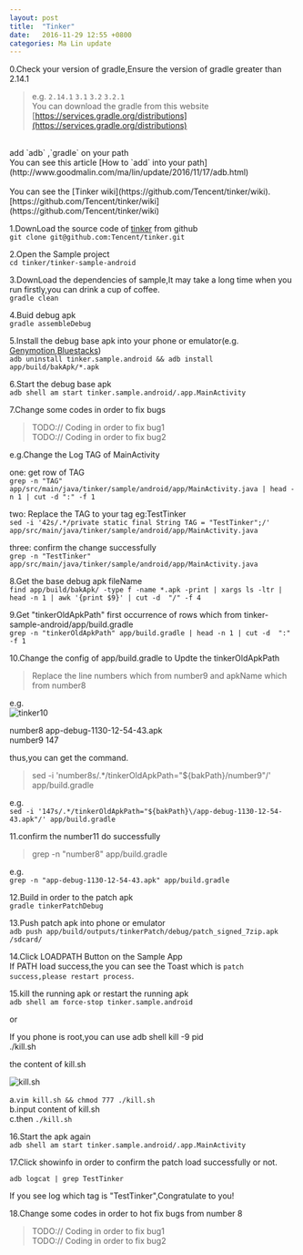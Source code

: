 ```yaml
---
layout: post
title:  "Tinker"
date:   2016-11-29 12:55 +0800
categories: Ma Lin update
---
```

0.Check your version of gradle,Ensure the version of gradle greater than 2.14.1<br/>

>e.g. `2.14.1` `3.1` `3.2` `3.2.1`<br/>
You can download the gradle from this website<br/>
[https://services.gradle.org/distributions](https://services.gradle.org/distributions)<br/>
<br/>
add `adb` ,`gradle` on your path<br/>
You can see this article [How to `add` into your path](http://www.goodmalin.com/ma/lin/update/2016/11/17/adb.html)
<br/>
<br/>
You can see the [Tinker wiki](https://github.com/Tencent/tinker/wiki).<br/>
[https://github.com/Tencent/tinker/wiki](https://github.com/Tencent/tinker/wiki)<br/>


1.DownLoad the source code of [tinker](https://github.com/Tencent/tinker) from github <br/>
`git clone git@github.com:Tencent/tinker.git`

2.Open the Sample project<br/>
`cd tinker/tinker-sample-android`

3.DownLoad the dependencies of sample,It may take a long time when you run firstly,you can drink a cup of coffee.<br/>
`gradle clean`

4.Buid debug apk<br/>
`gradle assembleDebug`

5.Install the debug base apk into your phone or emulator(e.g. [Genymotion](https://www.genymotion.com/),[Bluestacks](http://www.bluestacks.cn/bdsem_anmnq.html))<br/>
`adb uninstall tinker.sample.android && adb install app/build/bakApk/*.apk`

6.Start the debug base apk<br/>
`adb shell am start tinker.sample.android/.app.MainActivity`

7.Change some codes in order to fix bugs<br/>

>TODO:// Coding in order to fix bug1<br/>
>TODO:// Coding in order to fix bug2<br/>

e.g.Change the Log TAG of MainActivity<br/>

one: get row of TAG<br/>
`grep -n "TAG" app/src/main/java/tinker/sample/android/app/MainActivity.java | head -n 1 | cut -d ":" -f 1`

two: Replace the TAG to your tag eg:TestTinker<br/>
`sed -i '42s/.*/private static final String TAG = "TestTinker";/' app/src/main/java/tinker/sample/android/app/MainActivity.java`

three: confirm the change successfully<br/>
`grep -n "TestTinker" app/src/main/java/tinker/sample/android/app/MainActivity.java`


8.Get the base debug apk fileName<br/>
`find app/build/bakApk/ -type f -name *.apk -print | xargs ls -ltr | head -n 1 | awk '{print $9}' | cut -d  "/" -f 4`

9.Get "tinkerOldApkPath" first occurrence of rows which from tinker-sample-android/app/build.gradle<br/>
`grep -n "tinkerOldApkPath" app/build.gradle | head -n 1 | cut -d  ":" -f 1`

10.Change the config of app/build.gradle to Updte the tinkerOldApkPath<br/>

>Replace the line numbers which from number9 and apkName which from number8

e.g. <br/>
![tinker10](http://ogxkun013.bkt.clouddn.com/tinker10.png)

number8 app-debug-1130-12-54-43.apk<br/>
number9 147<br/>

thus,you can get the command.<br/>

> sed -i 'number8s/.*/tinkerOldApkPath="${bakPath}\/number9"/' app/build.gradle<br/>

e.g.<br/>
`sed -i '147s/.*/tinkerOldApkPath="${bakPath}\/app-debug-1130-12-54-43.apk"/' app/build.gradle`<br/>



11.confirm the number11 do successfully
>grep -n "number8" app/build.gradle<br/>

e.g.<br/>
`grep -n "app-debug-1130-12-54-43.apk" app/build.gradle`


12.Build in order to the patch apk<br/>
`gradle tinkerPatchDebug`


13.Push patch apk into phone or emulator<br/>
`adb push app/build/outputs/tinkerPatch/debug/patch_signed_7zip.apk /sdcard/`

14.Click LOADPATH Button on the Sample App<br/>
If PATH load success,the you can see the Toast which is `patch success,please restart process`.<br/>


15.kill the running apk or restart the running apk<br/>
`adb shell am force-stop tinker.sample.android`

or<br/>

If you phone is root,you can use adb shell kill -9 pid<br/>
./kill.sh<br/>

the content of kill.sh<br/>

![kill.sh](http://ogxkun013.bkt.clouddn.com/kill2.png)


a.`vim kill.sh && chmod 777 ./kill.sh`<br/>
b.input content of kill.sh<br/>
c.then `./kill.sh`

16.Start the apk again<br/>
`adb shell am start tinker.sample.android/.app.MainActivity`

17.Click showinfo in order to confirm the patch load successfully or not.

`adb logcat | grep TestTinker`<br/>

If you see log which tag is "TestTinker",Congratulate to you!<br/>

18.Change some codes in order to hot fix bugs from number 8<br/>

>TODO:// Coding in order to fix bug1<br/>
>TODO:// Coding in order to fix bug2<br/>
